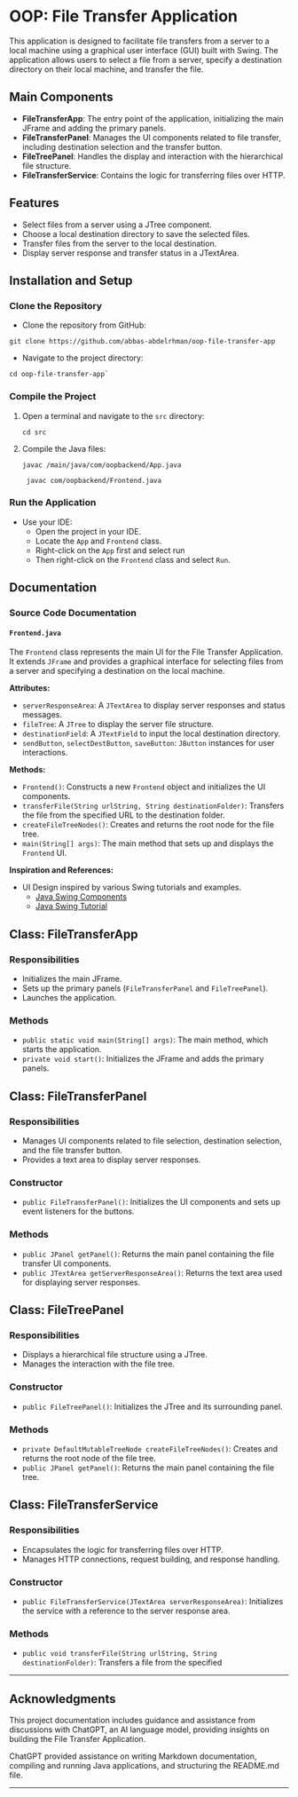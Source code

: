 # OOP: File Transfer Application

This application is designed to facilitate file transfers from a server to a local machine using a graphical user
interface (GUI) built with Swing. The application allows users to select a file from a server, specify a destination
directory on their local machine, and transfer the file.

## Main Components

- **FileTransferApp**: The entry point of the application, initializing the main JFrame and adding the primary panels.
- **FileTransferPanel**: Manages the UI components related to file transfer, including destination selection and the
  transfer button.
- **FileTreePanel**: Handles the display and interaction with the hierarchical file structure.
- **FileTransferService**: Contains the logic for transferring files over HTTP.

## Features

- Select files from a server using a JTree component.
- Choose a local destination directory to save the selected files.
- Transfer files from the server to the local destination.
- Display server response and transfer status in a JTextArea.

## Installation and Setup

### Clone the Repository

- Clone the repository from GitHub:

```
git clone https://github.com/abbas-abdelrhman/oop-file-transfer-app
```

- Navigate to the project directory:

```
cd oop-file-transfer-app`
```

### Compile the Project

1. Open a terminal and navigate to the `src` directory:
    ```
    cd src
    ```

2. Compile the Java files:
    ```
    javac /main/java/com/oopbackend/App.java
   ```
   ```
    javac com/oopbackend/Frontend.java
    ```

### Run the Application

- Use your IDE:
  - Open the project in your IDE. 
  - Locate the `App` and `Frontend` class. 
  - Right-click on the `App` first and select run
  - Then right-click on the `Frontend` class and select `Run`.



## Documentation
### Source Code Documentation
#### `Frontend.java`

The `Frontend` class represents the main UI for the File Transfer Application. It extends `JFrame` and provides a graphical interface for selecting files from a server and specifying a destination on the local machine.

**Attributes:**
- `serverResponseArea`: A `JTextArea` to display server responses and status messages.
- `fileTree`: A `JTree` to display the server file structure.
- `destinationField`: A `JTextField` to input the local destination directory.
- `sendButton`, `selectDestButton`, `saveButton`: `JButton` instances for user interactions.

**Methods:**
- `Frontend()`: Constructs a new `Frontend` object and initializes the UI components.
- `transferFile(String urlString, String destinationFolder)`: Transfers the file from the specified URL to the destination folder.
- `createFileTreeNodes()`: Creates and returns the root node for the file tree.
- `main(String[] args)`: The main method that sets up and displays the `Frontend` UI.

**Inspiration and References:**
- UI Design inspired by various Swing tutorials and examples.
  - [Java Swing Components](https://docs.oracle.com/javase/tutorial/uiswing/components/index.html)
  - [Java Swing Tutorial](https://www.javatpoint.com/java-swing)





## Class: FileTransferApp

### Responsibilities

- Initializes the main JFrame.
- Sets up the primary panels (`FileTransferPanel` and `FileTreePanel`).
- Launches the application.

### Methods

- `public static void main(String[] args)`: The main method, which starts the application.
- `private void start()`: Initializes the JFrame and adds the primary panels.

## Class: FileTransferPanel

### Responsibilities

- Manages UI components related to file selection, destination selection, and the file transfer button.
- Provides a text area to display server responses.

### Constructor

- `public FileTransferPanel()`: Initializes the UI components and sets up event listeners for the buttons.

### Methods

- `public JPanel getPanel()`: Returns the main panel containing the file transfer UI components.
- `public JTextArea getServerResponseArea()`: Returns the text area used for displaying server responses.

## Class: FileTreePanel

### Responsibilities

- Displays a hierarchical file structure using a JTree.
- Manages the interaction with the file tree.

### Constructor

- `public FileTreePanel()`: Initializes the JTree and its surrounding panel.

### Methods

- `private DefaultMutableTreeNode createFileTreeNodes()`: Creates and returns the root node of the file tree.
- `public JPanel getPanel()`: Returns the main panel containing the file tree.

## Class: FileTransferService

### Responsibilities

- Encapsulates the logic for transferring files over HTTP.
- Manages HTTP connections, request building, and response handling.

### Constructor

- `public FileTransferService(JTextArea serverResponseArea)`: Initializes the service with a reference to the server
  response area.

### Methods

- `public void transferFile(String urlString, String destinationFolder)`: Transfers a file from the specified


---
## Acknowledgments

This project documentation includes guidance and assistance from discussions with ChatGPT, an AI language model, providing insights on building the File Transfer Application.

ChatGPT provided assistance on writing Markdown documentation, compiling and running Java applications, and structuring the README.md file.

---
